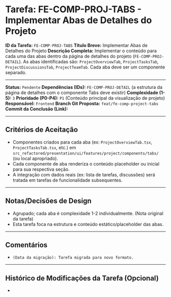 # Tarefa: FE-COMP-PROJ-TABS - Implementar Abas de Detalhes do Projeto

**ID da Tarefa:** `FE-COMP-PROJ-TABS`
**Título Breve:** Implementar Abas de Detalhes do Projeto
**Descrição Completa:**
Implementar o conteúdo para cada uma das abas dentro da página de detalhes do projeto (`FE-COMP-PROJ-DETAIL`). As abas identificadas são: `ProjectOverviewTab`, `ProjectTasksTab`, `ProjectDiscussionsTab`, `ProjectTeamTab`. Cada aba deve ser um componente separado.

---

**Status:** `Pendente`
**Dependências (IDs):** `FE-COMP-PROJ-DETAIL` (a estrutura da página de detalhes com o componente Tabs deve existir)
**Complexidade (1-5):** `3`
**Prioridade (P0-P4):** `P1` (Conteúdo principal da visualização de projeto)
**Responsável:** `Frontend`
**Branch Git Proposta:** `feat/fe-comp-project-tabs`
**Commit da Conclusão (Link):**

---

## Critérios de Aceitação
- Componentes criados para cada aba (ex: `ProjectOverviewTab.tsx`, `ProjectTasksTab.tsx`, etc.) em `src_refactored/presentation/ui/features/project/components/tabs/` (ou local apropriado).
- Cada componente de aba renderiza o conteúdo placeholder ou inicial para sua respectiva seção.
- A integração com dados reais (ex: lista de tarefas, discussões) será tratada em tarefas de funcionalidade subsequentes.

---

## Notas/Decisões de Design
- Agrupado; cada aba é complexidade 1-2 individualmente. (Nota original da tarefa)
- Esta tarefa foca na estrutura e conteúdo estático/placeholder das abas.

---

## Comentários
- `(Data da migração): Tarefa migrada para novo formato.`

---

## Histórico de Modificações da Tarefa (Opcional)
-
